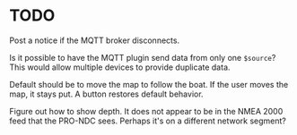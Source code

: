 # TODO

Post a notice if the MQTT broker disconnects.

Is it possible to have the MQTT plugin send data from only one `$source`? This
would allow multiple devices to provide duplicate data.

Default should be to move the map to follow the boat. If the user moves the map,
it stays put. A button restores default behavior.

Figure out how to show depth. It does not appear to be in the NMEA 2000 feed 
that the PRO-NDC sees. Perhaps it's on a different network segment?
